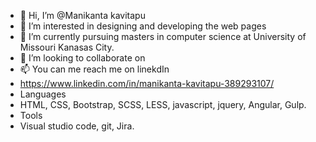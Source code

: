 - 👋 Hi, I’m @Manikanta kavitapu
- 👀 I’m interested in designing and developing the web pages
- 🌱 I’m currently pursuing masters in computer science at University of Missouri Kanasas City.
- 💞️ I’m looking to collaborate on
- 📫 You can me reach me on linekdIn 
- https://www.linkedin.com/in/manikanta-kavitapu-389293107/
- Languages
- HTML, CSS, Bootstrap, SCSS, LESS, javascript, jquery, Angular, Gulp.
- Tools
- Visual studio code, git, Jira.

<!---
Manikantakavitapu/Manikantakavitapu is a ✨ special ✨ repository because its `README.md` (this file) appears on your GitHub profile.
You can click the Preview link to take a look at your changes.
--->
